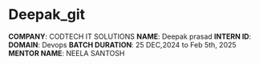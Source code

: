 # Deepak_git
**COMPANY**: CODTECH IT SOLUTIONS
**NAME**: Deepak prasad
**INTERN ID**: 
**DOMAIN**: Devops
**BATCH DURATION**: 25 DEC,2024 to Feb 5th, 2025
**MENTOR NAME**: NEELA SANTOSH
